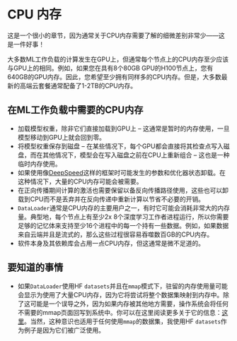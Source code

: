 # CPU 内存

这是一个很小的章节，因为通常关于CPU内存需要了解的细微差别非常少——这是一件好事！

大多数ML工作负载的计算发生在GPU上，但通常每个节点上的CPU内存至少应该与GPU上的相同。例如，如果您在具有8个80GB GPU的H100节点上，您有640GB的GPU内存。因此，您希望至少拥有同样多的CPU内存。但是，大多数最新的高端云套餐通常配备了1-2TB的CPU内存。

## 在ML工作负载中需要的CPU内存

- 加载模型权重，除非它们直接加载到GPU上 – 这通常是暂时的内存使用，一旦模型移动到GPU上就会回到零。
- 将模型权重保存到磁盘 – 在某些情况下，每个GPU都会直接将其检查点写入磁盘，而在其他情况下，模型会在写入磁盘之前在CPU上重新组合 – 这也是一种临时内存使用。
- 如果使用像[DeepSpeed](https://www.deepspeed.ai/tutorials/zero-offload/)这样的框架时可能发生的参数和优化器状态卸载。在这种情况下，大量的CPU内存可能会被需要。
- 在正向传播期间计算的激活也需要保留以备反向传播路径使用，这些也可以卸载到CPU而不是丢弃并在反向传递中重新计算以节省不必要的开销。
- `DataLoader`通常是CPU内存的主要用户之一，有时它可能会消耗非常大的内存量。典型地，每个节点上有至少2x 8个深度学习工作者进程运行，所以你需要足够的记忆体来支持至少16个进程中的每一个持有一些数据。例如，如果数据来自云端并且是流式的，那么这些过程很容易吞噬数百GB的CPU内存。
- 软件本身及其依赖库会占用一点CPU内存，但这通常是微不足道的。

## 要知道的事情

- 如果`DataLoader`使用HF `datasets`并且在`mmap`模式下，驻留的内存使用量可能会显示为使用了大量CPU内存，因为它将尝试将整个数据集映射到内存中。除了这可能是一个误导之外，因为如果内存被其他地方需要，操作系统会将任何不需要的mmap页面回写到系统中。你可以在这里阅读更多关于它的信息：[这里](https://stasosphere.com/entrepreneur-being/301-mmap-memory-leak-investigation/)。当然，这种意识也适用于任何使用`mmap`的数据集，我使用HF `datasets`作为例子是因为它们被广泛使用。